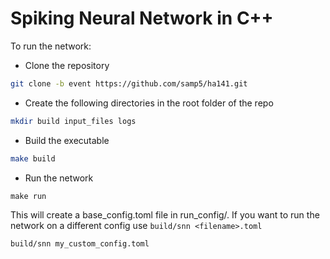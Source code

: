 # Spiking Neural Network in C++
To run the network:
- Clone the repository

```bash
git clone -b event https://github.com/samp5/ha141.git

```

- Create the following directories in the root folder of the repo
```bash
mkdir build input_files logs
```

- Build the executable
```bash
make build
```

- Run the network
```
make run
```

This will create a base_config.toml file in run_config/. If you want to run the network on a different config use `build/snn <filename>.toml`
```bash
build/snn my_custom_config.toml

```


